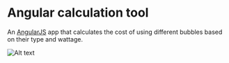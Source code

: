 # Angular calculation tool

An [AngularJS](https://angularjs.org/) app that calculates the cost of using different bubbles based on their type and wattage.

![Alt text](assets/imgages/screenshot.png "Calculation screen shot")
